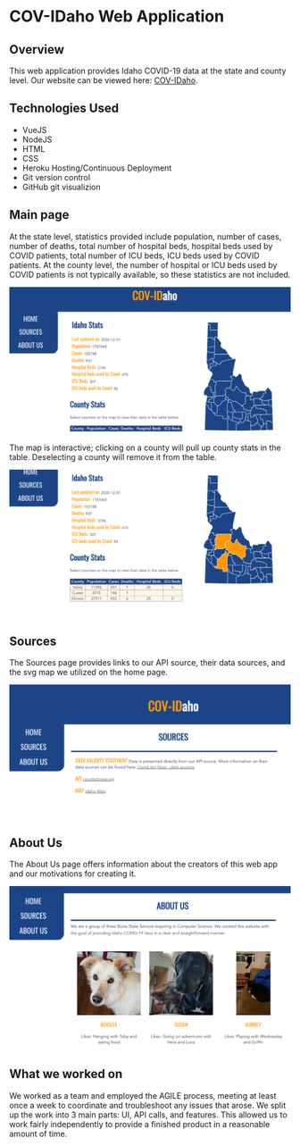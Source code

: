 # COV-IDaho Web Application

## Overview
This web application provides Idaho COVID-19 data at the state and county level. Our website can be viewed here: [COV-IDaho](https://cov-idaho.herokuapp.com/).

## Technologies Used
* VueJS
* NodeJS
* HTML
* CSS
* Heroku Hosting/Continuous Deployment
* Git version control
* GitHub git visualizion 

## Main page
At the state level, statistics provided include population, number of cases, number of deaths, total number of  hospital beds, hospital beds used by COVID patients, total number of ICU beds, ICU beds used by COVID patients.  At the county level, the number of hospital or ICU beds used by COVID patients is not typically available, so these statistics are not included. 

<img src="assets/main-page.png" alt="Main Page"/>

The map is interactive; clicking on a county will pull up county stats in the table. Deselecting a county will remove it from the table. 

<img src="assets/main-page-table.png"/>

## Sources
The Sources page provides links to our API source, their data sources, and the svg map we utilized on the home page.

<img src="assets/sources.png"/>

## About Us
The About Us page offers information about the creators of this web app and our motivations for creating it. 

<img src="assets/about-us.png"/>

## What we worked on
We worked as a team and employed the AGILE process, meeting at least once a week to coordinate and troubleshoot any issues that arose. We split up the work into 3 main parts: UI, API calls, and features. This allowed us to work fairly independently to provide a finished product in a reasonable amount of time.
